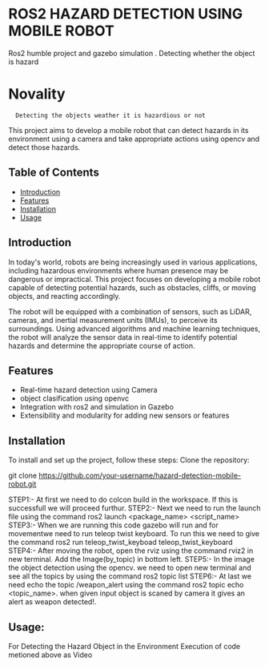 # ROS2 HAZARD DETECTION USING  MOBILE ROBOT 
Ros2 humble project and  gazebo simulation . Detecting  whether the object is hazard 

# Novality 
      Detecting the objects weather it is hazardious or not 

This project aims to develop a mobile robot that can detect hazards in its environment using a camera and take appropriate actions using opencv and detect those hazards.

## Table of Contents
- [Introduction](#introduction)
- [Features](#features)
- [Installation](#installation)
- [Usage](#usage)

## Introduction

In today's world, robots are being increasingly used in various applications, including hazardous environments where human presence may be dangerous or impractical. This project focuses on developing a mobile robot capable of detecting potential hazards, such as obstacles, cliffs, or moving objects, and reacting accordingly.

The robot will be equipped with a combination of sensors, such as LiDAR, cameras, and inertial measurement units (IMUs), to perceive its surroundings. Using advanced algorithms and machine learning techniques, the robot will analyze the sensor data in real-time to identify potential hazards and determine the appropriate course of action.

## Features
- Real-time hazard detection using Camera 
- object clasification using openvc
- Integration with ros2 and simulation in Gazebo 
- Extensibility and modularity for adding new sensors or features

## Installation

To install and set up the project, follow these steps:
Clone the repository:

   git clone https://github.com/your-username/hazard-detection-mobile-robot.git

STEP1:-
At first we need to do colcon build in the workspace. If this is successfull we will proceed furthur.
STEP2:-
Next we need to run the launch file using the command ros2 launch <package_name> <script_name>
STEP3:-
When we are running this code gazebo will run and for movementwe need to run teleop twist keyboard. To run this we need to give the command ros2 run teleop_twist_keyboad teleop_twist_keyboard
STEP4:-
After moving the robot, open the rviz using the command rviz2 in new terminal. Add the Image(by_topic) in bottom left.
STEP5:-
In the image the object detection using the opencv. we need to open new terminal and see all the topics by using the command ros2 topic list
STEP6:-
At last we need echo the topic /weapon_alert using the command ros2 topic echo <topic_name>. when given input object is scaned by camera it gives an alert as weapon detected!. 

## Usage:
For Detecting the Hazard Object in the Environment
Execution of code metioned above as Video
